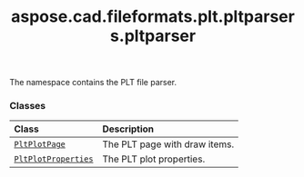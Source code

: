 ﻿---
title: aspose.cad.fileformats.plt.pltparsers.pltparser
second_title: Aspose.CAD for Python via .NET API References
description: 
type: docs
weight: 10
url: /python-net/aspose.cad.fileformats.plt.pltparsers.pltparser/
is_root: false
---

The namespace contains the PLT file parser.

### Classes
| Class | Description |
| :- | :- |
| [`PltPlotPage`](/cad/python-net/aspose.cad.fileformats.plt.pltparsers.pltparser/pltplotpage) | The PLT page with draw items. |
| [`PltPlotProperties`](/cad/python-net/aspose.cad.fileformats.plt.pltparsers.pltparser/pltplotproperties) | The PLT plot properties. |


